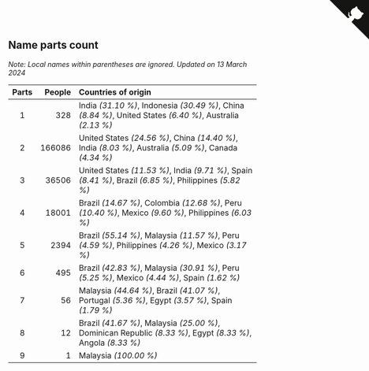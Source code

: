 ## Name parts count

*Note: Local names within parentheses are ignored.*
*Updated on 13 March 2024*

| Parts | People | Countries of origin |
| :--: | ---: | :--- |
| 1 | 328 | India *(31.10 %)*, Indonesia *(30.49 %)*, China *(8.84 %)*, United States *(6.40 %)*, Australia *(2.13 %)* |
| 2 | 166086 | United States *(24.56 %)*, China *(14.40 %)*, India *(8.03 %)*, Australia *(5.09 %)*, Canada *(4.34 %)* |
| 3 | 36506 | United States *(11.53 %)*, India *(9.71 %)*, Spain *(8.41 %)*, Brazil *(6.85 %)*, Philippines *(5.82 %)* |
| 4 | 18001 | Brazil *(14.67 %)*, Colombia *(12.68 %)*, Peru *(10.40 %)*, Mexico *(9.60 %)*, Philippines *(6.03 %)* |
| 5 | 2394 | Brazil *(55.14 %)*, Malaysia *(11.57 %)*, Peru *(4.59 %)*, Philippines *(4.26 %)*, Mexico *(3.17 %)* |
| 6 | 495 | Brazil *(42.83 %)*, Malaysia *(30.91 %)*, Peru *(5.25 %)*, Mexico *(4.44 %)*, Spain *(1.62 %)* |
| 7 | 56 | Malaysia *(44.64 %)*, Brazil *(41.07 %)*, Portugal *(5.36 %)*, Egypt *(3.57 %)*, Spain *(1.79 %)* |
| 8 | 12 | Brazil *(41.67 %)*, Malaysia *(25.00 %)*, Dominican Republic *(8.33 %)*, Egypt *(8.33 %)*, Angola *(8.33 %)* |
| 9 | 1 | Malaysia *(100.00 %)* |


<a href="https://github.com/jonatanklosko/wca_statistics" class="github-corner" aria-label="View source on Github"><svg width="80" height="80" viewBox="0 0 250 250" style="fill:#151513; color:#fff; position: absolute; top: 0; border: 0; right: 0;" aria-hidden="true"><path d="M0,0 L115,115 L130,115 L142,142 L250,250 L250,0 Z"></path><path d="M128.3,109.0 C113.8,99.7 119.0,89.6 119.0,89.6 C122.0,82.7 120.5,78.6 120.5,78.6 C119.2,72.0 123.4,76.3 123.4,76.3 C127.3,80.9 125.5,87.3 125.5,87.3 C122.9,97.6 130.6,101.9 134.4,103.2" fill="currentColor" style="transform-origin: 130px 106px;" class="octo-arm"></path><path d="M115.0,115.0 C114.9,115.1 118.7,116.5 119.8,115.4 L133.7,101.6 C136.9,99.2 139.9,98.4 142.2,98.6 C133.8,88.0 127.5,74.4 143.8,58.0 C148.5,53.4 154.0,51.2 159.7,51.0 C160.3,49.4 163.2,43.6 171.4,40.1 C171.4,40.1 176.1,42.5 178.8,56.2 C183.1,58.6 187.2,61.8 190.9,65.4 C194.5,69.0 197.7,73.2 200.1,77.6 C213.8,80.2 216.3,84.9 216.3,84.9 C212.7,93.1 206.9,96.0 205.4,96.6 C205.1,102.4 203.0,107.8 198.3,112.5 C181.9,128.9 168.3,122.5 157.7,114.1 C157.9,116.9 156.7,120.9 152.7,124.9 L141.0,136.5 C139.8,137.7 141.6,141.9 141.8,141.8 Z" fill="currentColor" class="octo-body"></path></svg></a><style>.github-corner:hover .octo-arm{animation:octocat-wave 560ms ease-in-out}@keyframes octocat-wave{0%,100%{transform:rotate(0)}20%,60%{transform:rotate(-25deg)}40%,80%{transform:rotate(10deg)}}@media (max-width:500px){.github-corner:hover .octo-arm{animation:none}.github-corner .octo-arm{animation:octocat-wave 560ms ease-in-out}}</style>
